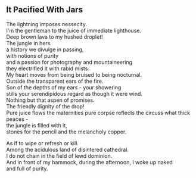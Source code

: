 It Pacified With Jars
---------------------
The lightning imposes nessecity.  
I'm the gentleman to the juice of immediate lighthouse.  
Deep brown lava to my hushed droplet!  
The jungle in hers  
a history we divulge in passing,  
with notions of purity  
and a passion for photography and mountaineering  
they electrified it with rabid mists.  
My heart moves from being bruised to being nocturnal.  
Outside the transparent ears of the fire.  
Son of the depths of my ears - your showering  
stills your serendipidous regard as though it were wind.  
Nothing but that aspen of promises.  
The friendly dignity of the drop!  
Pure juice flows the maternities pure corpse reflects the circuss what thick peaces -  
the jungle is filled with it,  
stones for the pencil and the melancholy copper.  
  
As if to wipe or refresh or kill.  
Among the acidulous land of disintered cathedral.  
I do not chain in the field of lewd dominion.  
And in front of my hammock, during the afternoon, I woke up naked  
and full of purity.  
